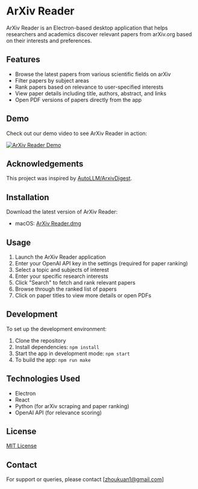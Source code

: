 # ArXiv Reader

ArXiv Reader is an Electron-based desktop application that helps researchers and academics discover relevant papers from arXiv.org based on their interests and preferences.

## Features

- Browse the latest papers from various scientific fields on arXiv
- Filter papers by subject areas
- Rank papers based on relevance to user-specified interests
- View paper details including title, authors, abstract, and links
- Open PDF versions of papers directly from the app

## Demo

Check out our demo video to see ArXiv Reader in action:

[![ArXiv Reader Demo](https://img.youtube.com/vi/7ns_ENT4y8Y/0.jpg)](https://www.youtube.com/watch?v=5pzl1joA7jY "ArXiv Reader Demo")

## Acknowledgements

This project was inspired by [AutoLLM/ArxivDigest](https://github.com/AutoLLM/ArxivDigest). 

## Installation

Download the latest version of ArXiv Reader:

- macOS: [ArXiv Reader.dmg](https://github.com/kzhou003/arxiv_reader/releases)

## Usage

1. Launch the ArXiv Reader application
2. Enter your OpenAI API key in the settings (required for paper ranking)
3. Select a topic and subjects of interest
4. Enter your specific research interests
5. Click "Search" to fetch and rank relevant papers
6. Browse through the ranked list of papers
7. Click on paper titles to view more details or open PDFs

## Development

To set up the development environment:

1. Clone the repository
2. Install dependencies: `npm install`
3. Start the app in development mode: `npm start`
4. To build the app: `npm run make`

## Technologies Used

- Electron
- React
- Python (for arXiv scraping and paper ranking)
- OpenAI API (for relevance scoring)

## License

[MIT License](LICENSE)

## Contact

For support or queries, please contact [zhoukuan1@gmail.com]
